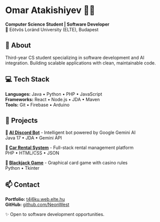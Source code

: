 # Omar Atakishiyev 👨‍💻

**Computer Science Student | Software Developer**  
📍 Eötvös Loránd University (ELTE), Budapest

## 🚀 About

Third-year CS student specializing in software development and AI integration. Building scalable applications with clean, maintainable code.

## 💻 Tech Stack

**Languages:** Java • Python • PHP • JavaScript  
**Frameworks:** React • Node.js • JDA • Maven  
**Tools:** Git • Firebase • Arduino

## 🔨 Projects

**🤖 [AI Discord Bot](https://github.com/NeonWest/DCBOT)** - Intelligent bot powered by Google Gemini AI  
Java 17 • JDA • Gemini API

**🚗 [Car Rental System](https://github.com/NeonWest/Car-Rental-Website-Template)** - Full-stack rental management platform  
PHP • HTML/CSS • JSON

**🎰 [Blackjack Game](https://github.com/NeonWest/BlackJack-Game)** - Graphical card game with casino rules  
Python • Tkinter

## 📫 Contact

**Portfolio:** [t4j6ku.web.elte.hu](https://t4j6ku.web.elte.hu/)  
**GitHub:** [github.com/NeonWest](https://github.com/NeonWest)

✨ Open to software development opportunities.
